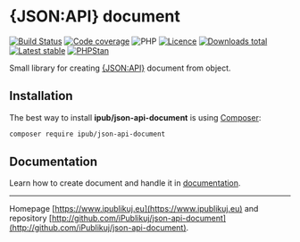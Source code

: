 # {JSON:API} document

[![Build Status](https://badgen.net/github/checks/ipublikuj/json-api-document/master?cache=300&style=flast-square)](https://github.com/ipublikuj/json-api-document)
[![Code coverage](https://badgen.net/coveralls/c/github/ipublikuj/json-api-document?cache=300&style=flast-square)](https://coveralls.io/github/ipublikuj/json-api-document)
![PHP](https://badgen.net/packagist/php/ipub/json-api-document?cache=300&style=flast-square)
[![Licence](https://badgen.net/packagist/license/ipub/json-api-document?cache=300&style=flast-square)](https://github.com/ipublikuj/json-api-document/blob/master/LICENSE.md)
[![Downloads total](https://badgen.net/packagist/dt/ipub/json-api-document?cache=300&style=flast-square)](https://packagist.org/packages/ipub/json-api-document)
[![Latest stable](https://badgen.net/packagist/v/ipub/json-api-document/latest?cache=300&style=flast-square)](https://packagist.org/packages/ipub/json-api-document)
[![PHPStan](https://img.shields.io/badge/PHPStan-enabled-brightgreen.svg?style=flat-square)](https://github.com/phpstan/phpstan)

Small library for creating [{JSON:API}](http://jsonapi.org) document from object.

## Installation

The best way to install **ipub/json-api-document** is using  [Composer](http://getcomposer.org/):

```sh
composer require ipub/json-api-document
```

## Documentation

Learn how to create document and handle it in [documentation](https://github.com/iPublikuj/json-api-document/blob/master/docs/en/index.md).

***
Homepage [https://www.ipublikuj.eu](https://www.ipublikuj.eu) and repository [http://github.com/iPublikuj/json-api-document](http://github.com/iPublikuj/json-api-document).
